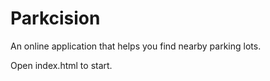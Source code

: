 # Parkcision
An online application that helps you find nearby parking lots.

Open index.html to start.
